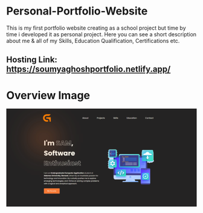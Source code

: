 # Personal-Portfolio-Website
This is my first portfolio website creating as a school project but time by time i developed it as personal project. Here you can see a short description about me &amp; all of my Skills, Education Qualification, Certifications etc.
## Hosting Link: https://soumyaghoshportfolio.netlify.app/
# Overview Image
<img src = "image_elements/Screenshot 2025-03-02 015817.png">
